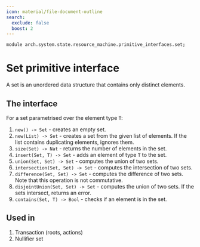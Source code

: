 ```yaml
---
icon: material/file-document-outline
search:
  exclude: false
  boost: 2
---
```


```juvix
module arch.system.state.resource_machine.primitive_interfaces.set;
```

# Set primitive interface

A set is an unordered data structure that contains only distinct elements.

## The interface

For a set parametrised over the element type `T`:

1. `new() -> Set` - creates an empty set.
2. `new(List) -> Set` - creates a set from the given list of elements. If the list contains duplicating elements, ignores them.
3. `size(Set) -> Nat` - returns the number of elements in the set.
4. `insert(Set, T) -> Set` - adds an element of type `T` to the set.
5. `union(Set, Set) -> Set` - computes the union of two sets.
6. `intersection(Set, Set) -> Set` - computes the intersection of two sets.
7. `difference(Set, Set) -> Set` - computes the difference of two sets. Note that this operation is not commutative.
8. `disjointUnion(Set, Set) -> Set` - computes the union of two sets. If the sets intersect, returns an error.
9. `contains(Set, T) -> Bool` - checks if an element is in the set.

## Used in
1. Transaction (roots, actions)
2. Nullifier set